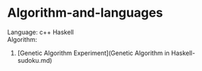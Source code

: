 # Algorithm-and-languages  
Language: c++  Haskell  
Algorithm:   
  1. [Genetic Algorithm Experiment](Genetic Algorithm in Haskell-sudoku.md)

